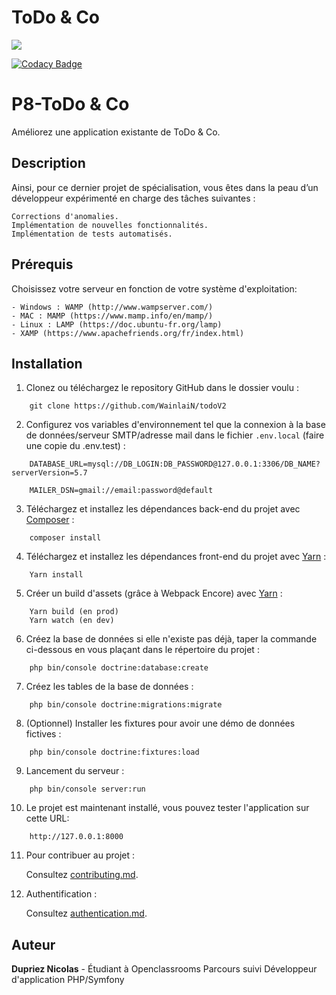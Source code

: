 # ToDo & Co

<a href="https://codeclimate.com/github/WainlaiN/todoV2/maintainability"><img src="https://api.codeclimate.com/v1/badges/038d6d437a52dce7989e/maintainability" /></a>

[![Codacy Badge](https://app.codacy.com/project/badge/Grade/01a1a2b6771f4c3a8d5c8b970635b01f)](https://www.codacy.com/gh/WainlaiN/todoV2/dashboard?utm_source=github.com&amp;utm_medium=referral&amp;utm_content=WainlaiN/todoV2&amp;utm_campaign=Badge_Grade)


# P8-ToDo & Co

Améliorez une application existante de ToDo & Co.

## Description

Ainsi, pour ce dernier projet de spécialisation, vous êtes dans la peau d’un développeur expérimenté en charge des tâches suivantes :
```
Corrections d'anomalies. 
Implémentation de nouvelles fonctionnalités.
Implémentation de tests automatisés.
```

## Prérequis

Choisissez votre serveur en fonction de votre système d'exploitation:

    - Windows : WAMP (http://www.wampserver.com/)
    - MAC : MAMP (https://www.mamp.info/en/mamp/)
    - Linux : LAMP (https://doc.ubuntu-fr.org/lamp)
    - XAMP (https://www.apachefriends.org/fr/index.html)

## Installation
1. Clonez ou téléchargez le repository GitHub dans le dossier voulu :
```
    git clone https://github.com/WainlaiN/todoV2
```
2. Configurez vos variables d'environnement tel que la connexion à la base de données/serveur SMTP/adresse mail dans le fichier `.env.local` (faire une copie du .env.test) :
```
    DATABASE_URL=mysql://DB_LOGIN:DB_PASSWORD@127.0.0.1:3306/DB_NAME?serverVersion=5.7

    MAILER_DSN=gmail://email:password@default
```
3. Téléchargez et installez les dépendances back-end du projet avec [Composer](https://getcomposer.org/download/) :
```
    composer install
```
4. Téléchargez et installez les dépendances front-end du projet avec [Yarn](https://classic.yarnpkg.com/en/docs/install) :
```
    Yarn install
```
5. Créer un build d'assets (grâce à Webpack Encore) avec [Yarn](https://classic.yarnpkg.com/en/docs/install) :
```
    Yarn build (en prod)
    Yarn watch (en dev)
```
6. Créez la base de données si elle n'existe pas déjà, taper la commande ci-dessous en vous plaçant dans le répertoire du projet :
```
    php bin/console doctrine:database:create
```
7. Créez les tables de la base de données :
```
    php bin/console doctrine:migrations:migrate
```

8. (Optionnel) Installer les fixtures pour avoir une démo de données fictives :
```
    php bin/console doctrine:fixtures:load
```
9. Lancement du serveur :
```
    php bin/console server:run
```

10. Le projet est maintenant installé, vous pouvez tester l'application sur cette URL:

```
    http://127.0.0.1:8000
```

11. Pour contribuer au projet :

    Consultez [contributing.md](https://github.com/WainlaiN/todoV2/blob/master/docs/contributing.md).

12. Authentification :

    Consultez [authentication.md](https://github.com/WainlaiN/todoV2/blob/master/docs/Authentication.md).


## Auteur

**Dupriez Nicolas** - Étudiant à Openclassrooms Parcours suivi Développeur d'application PHP/Symfony